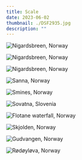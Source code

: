```yaml
---
title: Scale
date: 2023-06-02
thumbnail: ./DSF2935.jpg
description: ""
---
```


![Nigardsbreen, Norway](./DSF3590.jpg "Nigardsbreen, Norway")

<div class="scale-2-row">
<div class="scale-2-col-0">

![Nigardsbreen, Norway](./DSF3486.jpg "Nigardsbreen, Norway")

</div>

<div class="scale-2-col-1">

![Nigardsbreen, Norway](./DSF3681.jpg "Nigardsbreen, Norway")

</div>
</div>

![Sanna, Norway](./DSF2710.jpg "Sanna, Norway")

<div class="scale-0-row">
<div class="scale-0-col-0">

![Smines, Norway](./DSF1370.jpg "Smines, Norway")

</div>

<div class="scale-0-col-1">

![Sovatna, Slovenia](./DSC02385.jpg "Sovatna, Slovenia")

</div>
</div>

![Flotane waterfall, Norway](./DSF2902.jpg "Flotane waterfall, Norway")

<div class="scale-1-row">
<div class="scale-1-col-0">

![Skjolden, Norway](./DSF3271.jpg "Skjolden, Norway")

</div>

<div class="scale-1-col-1">

![Gudvangen, Norway](./DSF2810.jpg "Gudvangen, Norway")

</div>
</div>

![Rødøyløva, Norway](./DSF2935.jpg "Rødøyløva, Norway")
